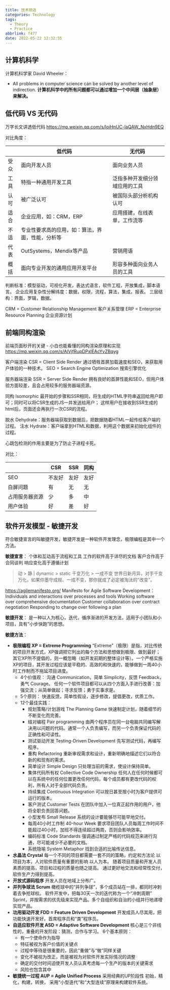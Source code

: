 ```yaml
---
title: 技术琐话
categories: Technology
tags:
  - Theory
  - Practice
abbrlink: f477
date: 2022-05-22 12:32:55
---
```


## 计算机科学

计算机科学家 David Wheeler：
- All problems in computer science can be solved by another level of indirection.
  **计算机科学中的所有问题都可以通过增加一个中间层（抽象层）来解决。**

## 低代码 VS 无代码

万字长文讲透低代码  https://mp.weixin.qq.com/s/loiHnUC-laQAW_NxHdn9EQ

对比角度：

|      | 低代码                                           | 无代码                         |
| ---- | ------------------------------------------------ | ------------------------------ |
| 受众 | 面向开发人员                                     | 面向业务人员                   |
| 工具 | 特指一种通用开发工具                             | 泛指多种开发细分领域应用的工具 |
| 认可 | 被广泛认可                                       | 被国际头部分析机构认可         |
| 适合 | 企业应用，如：CRM，ERP                           | 应用搭建，在线表单，工作流等   |
| 不适 | 专业性要求高的应用，如：算法，界面，性能，分析等 |                                |
| 代表 | OutSystems，Mendix等产品                         | 营销用语                       |
| 概括 | 面向专业开发的通用应用开发平台                   | 形容多种面向业务人员的工具     |

判断标准：模型驱动，可视化开发，表达式语言，软件工程，开放集成，脚本语言。
企业应用复杂性分解纬度：数据，权限，流程，算法，集成，报表。
三层结构：界面，罗辑，数据。

CRM = Customer Relationship Management 客户关系管理
ERP = Enterprise Resource Planning 企业资源计划

## 前端同构渲染

前端页面秒开的关键 - 小白也能看懂的同构渲染原理和实现  https://mp.weixin.qq.com/s/AlVjfRupDPxlEAcYvZBqyg

客户端渲染 CSR = Client Side Render
通过牺牲首屏加载速度和SEO，来获取用户体验的一种技术。
SEO = Search Engine Optimization 搜索引擎优化

服务器端渲染 SSR = Server Side Render
拥有良好的首屏性能和SEO，但用户体验方面较差，且会占用较多的服务器端资源。

同构 Isomorphic
最开始的步骤和SSR相同，将生成的HTML字符串返回给用户即可；同时可以将CSR生成的JS一并发送给用户；
这样用户在接收到SSR生成的html后，页面还会再执行一次CSR的流程。

脱水 Dehydrate：服务器端获取到数据后，把数据随着HTML一起传给客户端的过程。
注水 Hydrate：客户端拿到HTML和数据，利用这个数据来初始化组件的过程。

心跳包检测的作用主要是为了防止子进程卡死。

对比：

|                | CSR    | SSR  | 同构 |
| -------------- | ------ | ---- | ---- |
| SEO            | 不友好 | 友好 | 友好 |
| 白屏问题       | 有     | 无   | 无   |
| 占用服务器资源 | 少     | 多   | 中   |
| 用户体验       | 好     | 差   | 好   |

## 软件开发模型 - 敏捷开发

符合敏捷宣言的叫敏捷开发，敏捷开发是一种软件开发理念，极限编程是其中一个方法。

**敏捷宣言**：
个体和互动高于流程和工具
工作的软件高于详尽的文档
客户合作高于合同谈判
响应变化高于遵循计划

> 动 > 静 | dynamic > static
> 千变万化 > 一成不变
> 世界日新月异，对手千变万化，如果你墨守成规、一成不变，那你就成了必定被淘汰的“改变”。

https://agilemanifesto.org/
Manifesto for Agile Software Development：
Individuals and interactions over processes and tools
Working software over comprehensive documentation
Customer collaboration over contract negotiation
Responding to change over following a plan

**敏捷开发**：
是一种以人为核心，迭代，循序渐进的开发方法，适用于小团队和小项目，具有“小步快跑”的思想。

**敏捷方法**：
- **极限编程 XP = Extreme Programming**
“Extreme”（极限）是指，对比传统的项目开发方式，XP强调把它列出的每个方法和思想做到极限、做到最好；其它XP所不提倡的，则一概忽略（如开发前期的整体设计等）。一个严格实施XP的项目，其开发过程应该是平稳的、高效的和快速的，能够做到一周40小时工作制而不拖延项目进度。
  - 4个价值观：
  沟通 Communication，简单 Simplicity，反馈 Feedback，勇气 Courage。
  任何一个软件项目都可以从四个方面入手进行改善：加强交流；从简单做起；寻求反馈；勇于实事求是。
  - 5个原则：
  快速反馈，简单性假设，逐步修改，提倡更改，优质工作。
  - 12个最佳实践：
    - 规划策略/计划游戏 The Planning Game
    快速制定计划，随着细节的不断变化而完善。
    - 结对编程 Pair programming
    由两个程序员在同一台电脑共同编写解决用以问题的代码。通常一个人负责编写，而另一个负责保证代码的正确性和可读性。
    - 测试驱动开发 Testing-Driven Development
    先写测试代码，再编写程序。
    - 重构 Refactoring
    重新审视需求和设计，重新明确地描述它们以符合新的和现有的需求。
    - 简单设计 Simple Design
    只处理当前的需求，使设计保持简单。
    - 集体代码所有权 Collective Code Ownership
    任何人在任何时候都可以在系统中的任何位置更改任何代码，每个成员都有更改代码的权利，所有人对于全部代码负责。
    - 持续集成 Continuous Integration
    可以按日甚至按小时为客户提供可运行的版本。
    - 客户测试 Customer Tests
    在团队中加入一位真正起作用的用户，他将全职负责回答问题。
    - 小型发布 Small Release
    系统的设计要能够尽可能早地交付。
    - 每周40小时工作制 40-hour Week
    要求项目团队人员每周工作时间不能超过40小时，加班不得连续超过两周，否则会影响效率。
    - 编码标准 Code Standards
    强调通过制定严格的代码规范来进行沟通，尽可能减少不必要的文档。
    - 系统隐喻 System Metaphor
    找到合适的比喻传达信息。
- **水晶法 Crystal**
每一个不同的项目都需要一套不同的策略，约定和方法论 以项目为本，人对软件质量有重要的影响 以人为本。
随着项目质量和开发人员素质的提高，项目和过程的质量也随之提高。
通过更好地交流和经常性交付，软件生产力得到提高。
- **开放式源码程序**
开发人员在地域上分布广。
- **并列争球法 Scrum**
橄榄球中的“并列争球”，多个成员站在一排，都同时冲刺着去争抢球权。
软件开发中，把每30天一次的迭代称为一个“冲刺周期” Sprint，并按需求的优先级来实现产品。多个自组织和自治的小组并行地递增实现产品。
- **功用驱动开发 FDD = Feature Driven Development**
开发成员人尽其用，把功能快速开发好。首席程序员和“类”程序员。
- **自适应软件开发 ASD = Adaptive Software Development**
核心是三个非线性的，重叠的开发阶段：猜测，合作与学习。
6个基本原则：
  - 有一个使命作为指导
  - 特征被视为客户价值的关键点
  - 过程中等待是很重要的，因此“重做”与“做”同样关键
  - 变化不被视为改正，而是被视为对软件开发实际情况的调整
  - 确定的交付时间迫使开发人员认真考虑每一个生产的版本的关键需求
  - 风险也包含其中
- **敏捷统一过程 AUP = Agile Unified Process**
采用经典的UP阶段性 初始，精化，构建，转换，
采用“小型迭代”和“大型连续”原理来构建软件系统。
